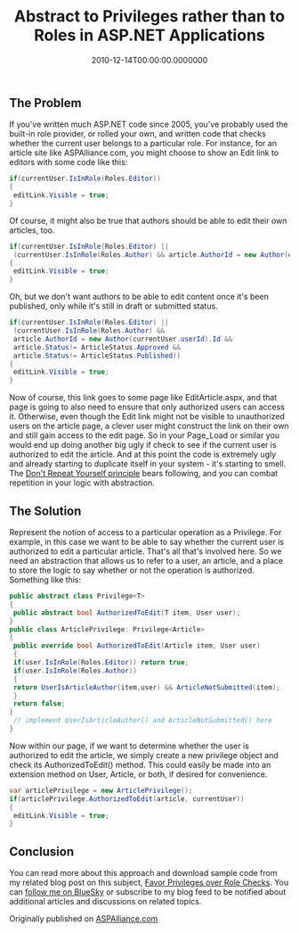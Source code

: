 ﻿---
title: Abstract to Privileges rather than to Roles in ASP.NET Applications
date: "2010-12-14T00:00:00.0000000"
description: It's very common to check whether the current requesting user is in a particular role in order to determine whether they are authorized to do or see something within an ASP.NET application. This approach can break down over time as the number of roles and business rules for determining authorization increase. By creating an abstraction for privileges, this issue can be easily managed.
featuredImage: /img/privileges-not-roles.png
---

## The Problem

If you've written much ASP.NET code since 2005, you've probably used the built-in role provider, or rolled your own, and written code that checks whether the current user belongs to a particular role. For instance, for an article site like ASPAlliance.com, you might choose to show an Edit link to editors with some code like this:

```csharp
if(currentUser.IsInRole(Roles.Editor))
{
 editLink.Visible = true;
}
```

Of course, it might also be true that authors should be able to edit their own articles, too.

```csharp
if(currentUser.IsInRole(Roles.Editor) ||
 (currentUser.IsInRole(Roles.Author) && article.AuthorId = new Author(currentUser.userId).Id))
{
 editLink.Visible = true;
}
```

Oh, but we don't want authors to be able to edit content once it's been published, only while it's still in draft or submitted status.

```csharp
if(currentUser.IsInRole(Roles.Editor) ||
 (currentUser.IsInRole(Roles.Author) &&
 article.AuthorId = new Author(currentUser.userId).Id &&
 article.Status!= ArticleStatus.Approved &&
 article.Status!= ArticleStatus.Published))
{
 editLink.Visible = true;
}
```

Now of course, this link goes to some page like EditArticle.aspx, and that page is going to also need to ensure that only authorized users can access it. Otherwise, even though the Edit link might not be visible to unauthorized users on the article page, a clever user might construct the link on their own and still gain access to the edit page. So in your Page_Load or similar you would end up doing another big ugly if check to see if the current user is authorized to edit the article. And at this point the code is extremely ugly and already starting to duplicate itself in your system - it's starting to smell. The [Don't Repeat Yourself principle](https://deviq.com/principles/dont-repeat-yourself) bears following, and you can combat repetition in your logic with abstraction.

## The Solution

Represent the notion of access to a particular operation as a Privilege. For example, in this case we want to be able to say whether the current user is authorized to edit a particular article. That's all that's involved here. So we need an abstraction that allows us to refer to a user, an article, and a place to store the logic to say whether or not the operation is authorized. Something like this:

```csharp
public abstract class Privilege<T>
{
 public abstract bool AuthorizedToEdit(T item, User user);
}
public class ArticlePrivilege: Privilege<Article>
{
 public override bool AuthorizedToEdit(Article item, User user)
 {
 if(user.IsInRole(Roles.Editor)) return true;
 if(user.IsInRole(Roles.Author))
 {
 return UserIsArticleAuthor(item,user) && ArticleNotSubmitted(item);
 }
 return false;
}
 // implement UserIsArticleAuthor() and ArticleNotSubmitted() here
}
```

Now within our page, if we want to determine whether the user is authorized to edit the article, we simply create a new privilege object and check its AuthorizedToEdit() method. This could easily be made into an extension method on User, Article, or both, if desired for convenience.

```csharp
var articlePrivilege = new ArticlePrivilege();
if(articlePrivilege.AuthorizedToEdit(article, currentUser))
{
 editLink.Visible = true;
}
```

## Conclusion

You can read more about this approach and download sample code from my related blog post on this subject, [Favor Privileges over Role Checks](https://ardalis.com/favor-privileges-over-role-checks/). You can [follow me on BlueSky](https://bsky.app/profile/ardalis.com) or subscribe to my blog feed to be notified about additional articles and discussions on related topics.

Originally published on [ASPAlliance.com](http://aspalliance.com/2031_Abstract_to_Privileges_rather_than_to_Roles_in_ASPNET_Applications)

